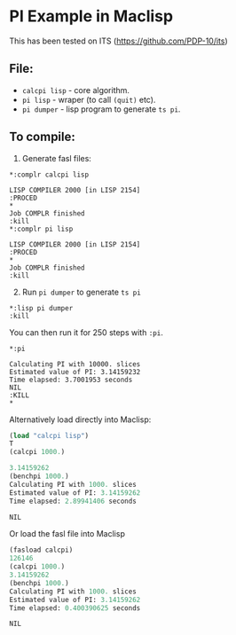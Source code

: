 # PI Example in Maclisp

This has been tested on ITS (https://github.com/PDP-10/its)

## File:

 * `calcpi lisp` - core algorithm.
 * `pi lisp` - wraper (to call `(quit)` etc).
 * `pi dumper` - lisp program to generate `ts pi`.

## To compile:

1. Generate fasl files:

```none
*:complr calcpi lisp

LISP COMPILER 2000 [in LISP 2154]
:PROCED 
*
Job COMPLR finished
:kill
*:complr pi lisp

LISP COMPILER 2000 [in LISP 2154]
:PROCED 
*
Job COMPLR finished
:kill
```

2. Run `pi dumper` to generate `ts pi`

```
*:lisp pi dumper
:kill 

```

You can then run it for 250 steps with `:pi`.

```
*:pi

Calculating PI with 10000. slices
Estimated value of PI: 3.14159232
Time elapsed: 3.7001953 seconds
NIL
:KILL 
*
```

Alternatively load directly into Maclisp:

```lisp
(load "calcpi lisp")
T 
(calcpi 1000.)

3.14159262 
(benchpi 1000.)
Calculating PI with 1000. slices
Estimated value of PI: 3.14159262
Time elapsed: 2.89941406 seconds

NIL 
```

Or load the fasl file into Maclisp

```lisp
(fasload calcpi)
126146 
(calcpi 1000.)
3.14159262 
(benchpi 1000.)
Calculating PI with 1000. slices
Estimated value of PI: 3.14159262
Time elapsed: 0.400390625 seconds

NIL
```


